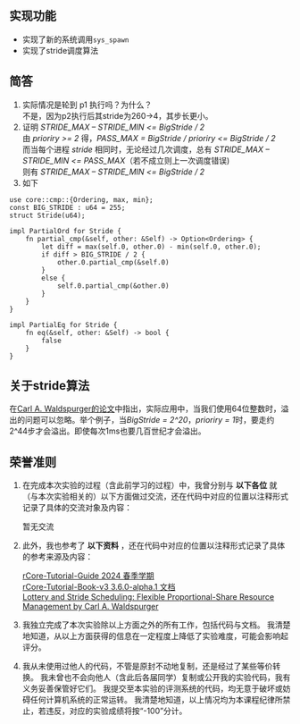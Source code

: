 **实现功能**
----------------
- 实现了新的系统调用`sys_spawn`
- 实现了stride调度算法

**简答**
----------------   
1. 实际情况是轮到 p1 执行吗？为什么？    
不是，因为p2执行后其stride为260->4，其步长更小。
2. 证明 *STRIDE_MAX – STRIDE_MIN <= BigStride / 2*    
由 *prioriry >= 2* 得，*PASS_MAX = BigStride / prioriry <= BigStride / 2*    
而当每个进程 *stride* 相同时，无论经过几次调度，总有 *STRIDE_MAX – STRIDE_MIN <= PASS_MAX*（若不成立则上一次调度错误)  
则有 *STRIDE_MAX – STRIDE_MIN <= BigStride / 2*
3. 如下
```
use core::cmp::{Ordering, max, min};
const BIG_STRIDE : u64 = 255;
struct Stride(u64);

impl PartialOrd for Stride {
    fn partial_cmp(&self, other: &Self) -> Option<Ordering> {
        let diff = max(self.0, other.0) - min(self.0, other.0);
        if diff > BIG_STRIDE / 2 {
            other.0.partial_cmp(&self.0)
        }
        else {
            self.0.partial_cmp(&other.0)
        }
    }
}

impl PartialEq for Stride {
    fn eq(&self, other: &Self) -> bool {
        false
    }
}
```

**关于stride算法**
----------------
在[Carl A. Waldspurger的论文](https://waldspurger.org/carl/papers/phd-mit-tr667.pdf)中指出，实际应用中，当我们使用64位整数时，溢出的问题可以忽略。举个例子，当*BigStride = 2^20*，*prioriry = 1*时，要走约2^44步才会溢出。即使每次1ms也要几百世纪才会溢出。


**荣誉准则**
----------------

1. 在完成本次实验的过程（含此前学习的过程）中，我曾分别与 **以下各位** 就（与本次实验相关的）以下方面做过交流，还在代码中对应的位置以注释形式记录了具体的交流对象及内容：

    暂无交流

2. 此外，我也参考了 **以下资料** ，还在代码中对应的位置以注释形式记录了具体的参考来源及内容：

    [rCore-Tutorial-Guide 2024 春季学期](https://learningos.cn/rCore-Tutorial-Guide-2024S)    
    [rCore-Tutorial-Book-v3 3.6.0-alpha.1 文档](https://rcore-os.cn/rCore-Tutorial-Book-v3)    
    [Lottery and Stride Scheduling: Flexible Proportional-Share Resource Management by Carl A. Waldspurger](https://waldspurger.org/carl/papers/phd-mit-tr667.pdf)    

3. 我独立完成了本次实验除以上方面之外的所有工作，包括代码与文档。
我清楚地知道，从以上方面获得的信息在一定程度上降低了实验难度，可能会影响起评分。

4. 我从未使用过他人的代码，不管是原封不动地复制，还是经过了某些等价转换。
我未曾也不会向他人（含此后各届同学）复制或公开我的实验代码，我有义务妥善保管好它们。
我提交至本实验的评测系统的代码，均无意于破坏或妨碍任何计算机系统的正常运转。
我清楚地知道，以上情况均为本课程纪律所禁止，若违反，对应的实验成绩将按“-100”分计。
